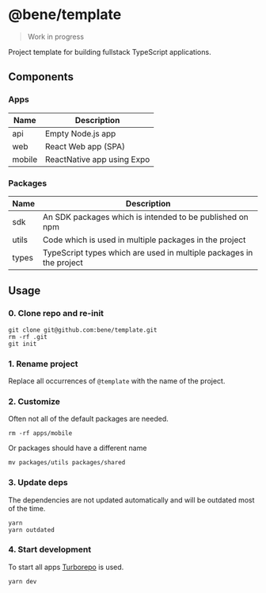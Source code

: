 # @bene/template

> Work in progress

Project template for building fullstack TypeScript applications.

## Components

### Apps

| Name   | Description                |
| ------ | -------------------------- |
| api    | Empty Node.js app          |
| web    | React Web app (SPA)        |
| mobile | ReactNative app using Expo |

### Packages

| Name  | Description                                                         |
| ----- | ------------------------------------------------------------------- |
| sdk   | An SDK packages which is intended to be published on npm            |
| utils | Code which is used in multiple packages in the project              |
| types | TypeScript types which are used in multiple packages in the project |

## Usage

### 0. Clone repo and re-init

```shell
git clone git@github.com:bene/template.git
rm -rf .git
git init
```

### 1. Rename project

Replace all occurrences of `@template` with the name of the project.

### 2. Customize

Often not all of the default packages are needed.

```shell
rm -rf apps/mobile
```

Or packages should have a different name

```shell
mv packages/utils packages/shared
```

### 3. Update deps

The dependencies are not updated automatically and will be outdated most of the
time.

```shell
yarn
yarn outdated
```

### 4. Start development

To start all apps [Turborepo](https://turbo.build/) is used.

```shell
yarn dev
```
